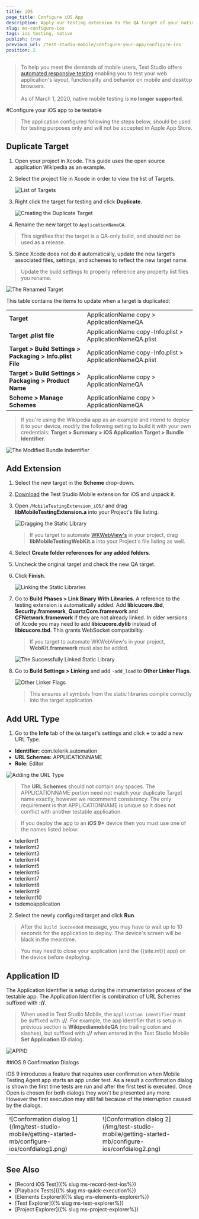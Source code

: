 ```yaml
---
title: iOS
page_title: Configure iOS App
description: Apply our testing extension to the QA target of your native iOS application.
slug: ms-configure-ios
tags: ios testing, native
publish: true
previous_url: /test-studio-mobile/configure-your-app/configure-ios
position: 2
---
```


> To help you meet the demands of mobile users, Test Studio offers <a href="https://www.telerik.com/teststudio/automated-website-responsive-testing" target="_blank">automated responsive testing</a> enabling you to test your web application's layout, functionality and behavior on mobile and desktop browsers.
><br>
><br>
> As of March 1, 2020, native mobile testing is __no longer supported__.

#Configure your iOS app to be testable

> The application configured following the steps below, should be used for testing purposes only and will not be accepted in Apple App Store. 

## Duplicate Target

1. Open your project in Xcode. This guide uses the open source application Wikipedia as an example.
2. Select the project file in Xcode in order to view the list of Targets.

    ![List of Targets](/img/test-studio-mobile/getting-started-mb/configure-ios/wikipedia-mobile.png)

3. Right click the target for testing and click **Duplicate**.

    ![Creating the Duplicate Target](/img/test-studio-mobile/getting-started-mb/configure-ios/wikipedia-mobile-copy.png)

4. Rename the new target to `ApplicationNameQA`.

  > This signifies that the target is a QA-only build, and should not be used as a release.

5.  Since Xcode does not do it automatically, update the new target’s associated files, settings, and schemes to reflect the new target name.

  > Update the build settings to properly reference any property list files you rename.

  ![The Renamed Target](/img/test-studio-mobile/getting-started-mb/configure-ios/wikipedia-mobile-qa.png)
    
  This table contains the items to update when a target is duplicated:

   <table>
    <tbody>
      <tr>
        <td><strong>Target</strong></td>
        <td>ApplicationName copy &gt; ApplicationNameQA</td>
      </tr>
      <tr>
        <td><strong>Target .plist file</strong></td>
        <td>ApplicationName copy-Info.plist &gt; ApplicationNameQA.plist</td>
      </tr>
      <tr>
        <td><strong>Target &gt; Build Settings &gt; Packaging &gt; Info.plist File</strong></td>
        <td>ApplicationName copy-Info.plist &gt; ApplicationNameQA.plist</td>
      </tr>
      <tr>
        <td><strong>Target &gt; Build Settings &gt; Packaging &gt; Product Name</strong></td>
        <td>ApplicationName copy &gt; ApplicationNameQA</td>
      </tr>
      <tr>
        <td><strong>Scheme &gt; Manage Schemes</strong></td>
        <td>ApplicationName copy &gt; ApplicationNameQA</td>
      </tr>
    </tbody>
  </table>

  > If you're using the Wikipedia app as an example and intend to deploy it to your device, modify the following setting to build it with your own credentials: **Target &gt; Summary &gt; iOS Application Target &gt; Bundle Identifier**.

  ![The Modified Bundle Indentifier](/img/test-studio-mobile/getting-started-mb/configure-ios/bundle-identifier.png)

## Add Extension

1. Select the new target in the **Scheme** drop-down.
2. [Download](/samples/MobileTestingExtension_iOS.zip) the Test Studio Mobile extension for iOS and unpack it.
3. Open `/MobileTestingExtension_iOS/` and drag **libMobileTestingExtension.a** into your Project's file listing.

    ![Dragging the Static Library](/img/test-studio-mobile/getting-started-mb/configure-ios/drag-static-lib-new.png)
	
	>If you target to automate [WKWebView's](https://developer.apple.com/library/ios/documentation/WebKit/Reference/WKWebView_Ref/)  in your project, drag **libMobileTestingWebKit.a** into your Project's file listing as well.

4. Select **Create folder references for any added folders**.
5. Uncheck the original target and check the new QA target.
6. Click **Finish**.

    ![Linking the Static Libraries](/img/test-studio-mobile/getting-started-mb/configure-ios/adding-plugin-options.png)

7. Go to **Build Phases &gt; Link Binary With Libraries**. A reference to the testing extension is automatically added. Add **libicucore.tbd**, **Security.framework**,  **QuartzCore.framework** and **CFNetwork.framework** if they are not already linked. In older versions of Xcode you may need to add **libicucore.dylib** instead of **libicucore.tbd**. This grants WebSocket compatibiltiy.
    
    > If you target to automate WKWebView's in your project, **WebKit.framework** must also be added.

    ![The Successfully Linked Static Library](/img/test-studio-mobile/getting-started-mb/configure-ios/linked-lib-new.png)

8. Go to **Build Settings &gt; Linking** and add `-add_load` to **Other Linker Flags**.

    ![Other Linker Flags](/img/test-studio-mobile/getting-started-mb/configure-ios/other-linker-flags-2.png)

    > This ensures all symbols from the static libraries compile correctly into the target application.

## Add URL Type

1. Go to the **Info** tab of the `QA` target's settings and click **+** to add a new URL Type.

  *  **Identifier:** com.telerik.automation
  *  **URL Schemes:** APPLICATIONNAME
  *  **Role:** Editor

  ![Adding the URL Type](/img/test-studio-mobile/getting-started-mb/configure-ios/adding-the-url-type-3.png)

  > The **URL Schemes** should not contain any spaces. The APPLICATIONNAME portion need not match your duplicate Target name exactly, however we recommend consistency. The only requirement is that APPLICATIONNAME is unique so it does not conflict with another testable application.

  > If you deploy the app to an **iOS 9+** device  then you must use one of the names listed below:
  *	telerikmt1
  *	telerikmt2
  *	telerikmt3
  *	telerikmt4
  *	telerikmt5
  *	telerikmt6
  *	telerikmt7
  *	telerikmt8
  *	telerikmt9
  *	telerikmt10
  *	tsdemoapplication

2. Select the newly configured target and click **Run**.

  > After the `Build Succeeded` message, you may have to wait up to 10 seconds for the application to deploy. The device's screen will be black in the meantime.

  > You may need to close your application (and the {{site.mt}} app) on the device before deploying.


## Application ID

The Application Identifier is setup during the instrumentation process of the testable app. The Application Identifier is combination of URL Schemes suffixed with **://**.

> When used in Test Studio Mobile, the `Application Identifier` must be suffixed with **://**. For example, the app identifier that is setup in previous section is **WikipediamobileQA** (no trailing colon and slashes), but suffixed with **://** when entered in the Test Studio Mobile **Set Application ID** dialog.

![APPID](/img/test-studio-mobile/getting-started-mb/configure-ios/appID.png)

##iOS 9 Confirmation Dialogs

iOS 9 introduces a feature that requires user confirmation when Mobile Testing Agent app starts an app under test. As a result a confirmation dialog is shown the first time tests are run and after the first test is executed. Once Open is chosen for both dialogs they won't be presented any more. However the first execution may still fail because of the interruption caused by the dialogs.

<table id="no-table">
	<tr>
		<td>![Conformation dialog 1](/img/test-studio-mobile/getting-started-mb/configure-ios/confdialog1.png)</td>
		<td>![Conformation dialog 2](/img/test-studio-mobile/getting-started-mb/configure-ios/confdialog2.png)</td>
	</tr>
<table>


See Also
--------

+ [Record iOS Test]({% slug ms-record-test-ios%})
+ [Playback Tests]({% slug ms-quick-execution%})
+ [Elements Explorer]({% slug ms-elements-explorer%})
+ [Test Explorer]({% slug ms-test-explorer%})
+ [Project Explorer]({% slug ms-project-explorer%})